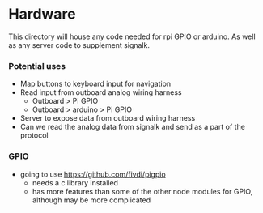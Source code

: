 # Hardware

This directory will house any code needed for rpi GPIO or arduino. As well as any server code to supplement signalk.

### Potential uses
- Map buttons to keyboard input for navigation
- Read input from outboard analog wiring harness
  - Outboard > Pi GPIO 
  - Outboard > arduino > Pi GPIO
- Server to expose data from outboard wiring harness
- Can we read the analog data from signalk and send as a part of the protocol


### GPIO
- going to use https://github.com/fivdi/pigpio 
  - needs a c library installed
  - has more features than some of the other node modules for GPIO, although may be more complicated

